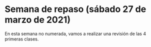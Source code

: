 # Semana de repaso (sábado 27 de marzo de 2021)

En esta semana no numerada, vamos a realizar una revisión de las 4 primeras clases.